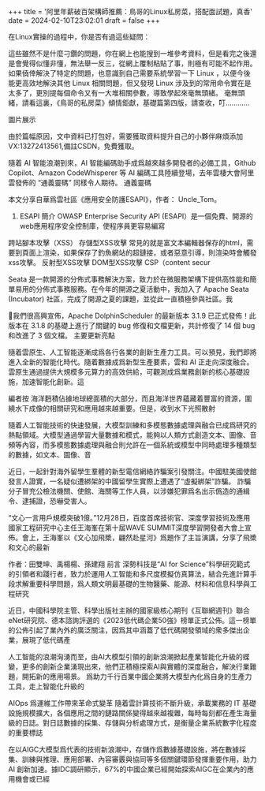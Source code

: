 
+++
title = '阿里年薪破百架構師推薦：鳥哥的Linux私房菜，搭配面試題，真香'
date = 2024-02-10T23:02:01
draft = false
+++
<!--more-->在Linux實操的過程中，你是否有過這些疑問：
這些雖然不是什麼刁鑽的問題，你在網上也能搜到一堆參考資料，但是看完之後還是會覺得似懂非懂，無法舉一反三，從網上覆制粘貼了事，則極有可能不起作用。
如果僥倖解決了特定的問題，也意識到自己需要系統學習一下 Linux ，以便今後能更高效地解決其他 Linux 相關問題，但又發現 Linux 涉及到的常用命令實在是太多了，更別提每個命令又有一大堆相關參數，導致學起來毫無頭緒。
毫無頭緒，請看這裏，《鳥哥的私房菜》傾情鉅獻，基礎篇第四版，請查收，叮…………

圖片展示






由於篇幅原因，文中資料已打包好，需要獲取資料提升自己的小夥伴麻煩添加VX:13272413561,備註CSDN，免費獲取。




隨着 AI 智能浪潮到來，AI 智能編碼助手成爲越來越多開發者的必備工具，Github Copilot、Amazon CodeWhisperer 等 AI 編碼工具陸續登場，去年雲棲大會阿里雲發佈的 “通義靈碼” 同樣令人期待。
通義靈碼




本文分享自華爲雲社區《應用安全防護ESAPI》，作者： Uncle_Tom。
1. ESAPI 簡介
OWASP Enterprise Security API (ESAPI）是一個免費、開源的web應用程序安全控制庫，使程序員更容易編寫




跨站腳本攻擊（XSS）
存儲型XSS攻擊
常見的就是富文本編輯器保存的html，需要到頁面上渲染，如果保存了釣魚網站的超鏈接，或者惡意引導，則渲染時會觸發xss攻擊。
反射型XSS攻擊
DOM型XSS攻擊
CSP（content secur




Seata 是一款開源的分佈式事務解決方案，致力於在微服務架構下提供高性能和簡單易用的分佈式事務服務。在今年的開源之夏活動中，我加入了 Apache Seata (Incubator) 社區，完成了開源之夏的課題，並從此一直積極參與社區。我




🚀我們很高興宣佈，Apache DolphinScheduler 的最新版本 3.1.9 已正式發佈！此版本在 3.1.8 的基礎上進行了關鍵的 bug 修復和文檔更新，共計修復了 14 個 bug 和改進了 3 個文檔。
主要更新亮點




隨着雲原生、人工智能逐漸成爲各行各業的創新生產力工具。可以預見，我們即將進入全新的智能化時代。隨着數據成爲新型生產要素，雲和 AI 正走向深度融合。雲原生通過提供大規模多元算力的高效供給，可觀測成爲業務創新的核心基礎設施，加速智能化創新。這




編者按
海洋麪積佔據地球總面積的大部分，而且海洋世界蘊藏着豐富的資源，圍繞水下成像的相關研究和應用越來越重要。但是，收到水下光照散射




隨着人工智能技術的快速發展，大模型訓練和多模態數據處理與融合已成爲研究的熱點領域。大模型通過學習大量數據和模式，能夠以人類方式創造文本、圖像、音頻等內容，而多模態數據處理與融合則允許在一個系統或模型中同時處理多種類型的數據，如文本、圖像、音




近日，一起針對海外留學生羣體的新型電信網絡詐騙案引發關注。中國駐美國使館發言人證實，一名疑似遭綁架的中國留學生實際上遭遇了“虛擬綁架”詐騙。
詐騙分子冒充公檢法機關、使館、海關等工作人員，以涉嫌犯罪爲名出示僞造的通緝令、逮捕證，恐嚇受害人。




“文心一言用戶規模突破1億。”12月28日，百度首席技術官、深度學習技術及應用國家工程研究中心主任王海峯在第十屆WAVE SUMMIT深度學習開發者大會上宣佈。會上，王海峯以《文心加飛槳，翩然赴星河》爲題作了主旨演講，分享了飛槳和文心的最新




作者：田雙坤、禹楊楊、孫建翔
前言
深勢科技是“AI for Science”科學研究範式的引領者和踐行者，致力於運用人工智能和多尺度模擬仿真算法，結合先進計算手段求解重要科學問題，爲人類文明最基礎的生物醫藥、能源、材料和信息科學與工程研究




近日，中國科學院主管、科學出版社主辦的國家級核心期刊《互聯網週刊》聯合eNet研究院、德本諮詢評選的《2023低代碼企業50強》榜單正式公佈。這一榜單的公佈引起了業內外的廣泛關注，因爲其中涵蓋了低代碼開發領域的衆多傑出企業，展現了低代碼產




人工智能的浪潮洶湧而至，由AI大模型引領的創新浪潮掀起產業智能化升級的蝶變，更多的創新企業湧現出來，他們正積極探索AI與實體的深度融合，解決行業難題，開拓新的應用場景。
爲助力千行百業中國企業將大模型內化爲自身的生產力工具，走上智能化升級的




AIOps 爲運維工作帶來革命式變革
隨着雲計算技術不斷升級，承載業務的 IT 基礎設施規模擴大，各個應用之間的鏈路關係變得越來越複雜，每時每刻都在產生海量級的日誌。對日誌數據的採集、存儲與分析處理方式，是衡量企業系統數字化程度的重要標誌




在以AIGC大模型爲代表的技術新浪潮中，存儲作爲數據基礎設施，將在數據採集、訓練與推理、應用部署、內容審覈與協同等多個關鍵環節發揮重要作用，助力 AI 創新加速。據IDC調研顯示，67%的中國企業已經開始探索AIGC在企業內的應用機會或已經

